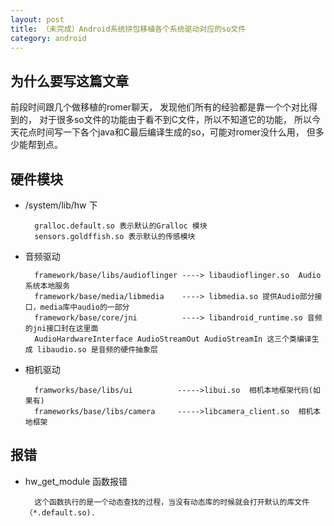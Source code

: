 ```yaml
---
layout: post
title: （未完成）Android系统拼包移植各个系统驱动对应的so文件
category: android
---
```




为什么要写这篇文章
---------

前段时间跟几个做移植的romer聊天，
发现他们所有的经验都是靠一个个对比得到的，
对于很多so文件的功能由于看不到C文件，所以不知道它的功能，
所以今天花点时间写一下各个java和C最后编译生成的so，可能对romer没什么用，
但多少能帮到点。

硬件模块
----------

+ /system/lib/hw 下
	
		gralloc.default.so 表示默认的Gralloc 模块
		sensors.goldffish.so 表示默认的传感模块

+ 音频驱动
	
		framework/base/libs/audioflinger ----> libaudioflinger.so  Audio系统本地服务
		framework/base/media/libmedia 	 ----> libmedia.so 提供Audio部分接口，media库中audio的一部分
		framework/base/core/jni			 ----> libandroid_runtime.so 音频的jni接口封在这里面
		AudioHardwareInterface AudioStreamOut AudioStreamIn 这三个类编译生成 libaudio.so 是音频的硬件抽象层

+ 相机驱动

		framworks/base/libs/ui			----->libui.so 	相机本地框架代码(如果有)
		frameworks/base/libs/camera		----->libcamera_client.so  相机本地框架
		

报错
--------

+ hw_get_module 函数报错

		这个函数执行的是一个动态查找的过程，当没有动态库的时候就会打开默认的库文件 （*.default.so).